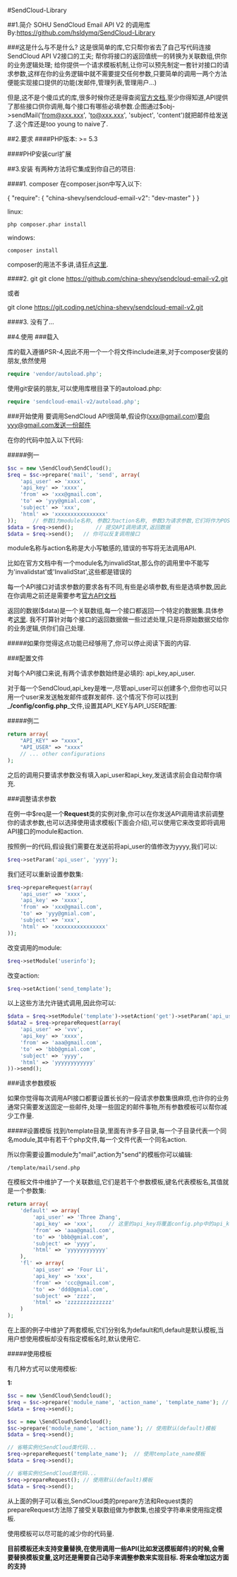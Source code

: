 #SendCloud-Library

##1.简介
SOHU SendCloud Email API V2 的调用库
By:https://github.com/hsldymq/SendCloud-Library

###这是什么与不是什么?
这是很简单的库,它只帮你省去了自己写代码连接SendCloud API V2接口的工夫; 帮你将接口的返回值统一的转换为关联数组,供你的业务逻辑处理; 给你提供一个请求模板机制,让你可以预先制定一套针对接口的请求参数,这样在你的业务逻辑中就不需要提交任何参数,只要简单的调用一两个方法便能实现接口提供的功能(发邮件,管理列表,管理用户...)

但是,这不是个傻瓜式的库,很多时候你还是得查阅[官方文档](http://sendcloud.sohu.com/doc/),至少你得知道,API提供了那些接口供你调用,每个接口有哪些必填参数.企图通过$obj->sendMail('from@xxx.xxx', 'to@xxx.xxx', 'subject', 'content')就把邮件给发送了.这个库还是too young to naive了.

##2.要求
####PHP版本: >= 5.3

####PHP安装curl扩展

##3.安装
有两种方法将它集成到你自己的项目:

####1. composer
在composer.json中写入以下:

{ "require": { "china-shevy/sendcloud-email-v2": "dev-master" } }

linux:
	
	php composer.phar install

windows:

	composer install

composer的用法不多讲,请狂点[这里](http://docs.phpcomposer.com/00-intro.md).

####2. git
git clone https://github.com/china-shevy/sendcloud-email-v2.git

或者

git clone https://git.coding.net/china-shevy/sendcloud-email-v2.git

####3. 没有了...


##4.使用
###载入

库的载入遵循PSR-4,因此不用一个一个将文件include进来,对于composer安装的朋友,依然使用

```php
require 'vendor/autoload.php';
```

使用git安装的朋友,可以使用库根目录下的autoload.php:

```php
require 'sendcloud-email-v2/autoload.php';
```

###开始使用
要调用SendCloud API很简单,假设你(xxx@gmail.com)要向yyy@gmail.com发送一份邮件

在你的代码中加入以下代码:

#####例一
```php
$sc = new \SendCloud\SendCloud();
$req = $sc->prepare('mail', 'send', array(
	'api_user' => 'xxxx',
	'api_key' => 'xxxx',
	'from' => 'xxx@gmail.com',
	'to' => 'yyy@gmial.com',
	'subject' => 'xxx',
	'html' => 'xxxxxxxxxxxxxxxx'
));		// 参数1为module名称, 参数2为action名称, 参数3为请求参数,它们将作为POST数据提交给接口
$data = $req->send();		// 提交API调用请求,返回数据
$data = $req->send();	// 你可以反复调用接口
```

module名称与action名称是大小写敏感的,错误的书写将无法调用API.

比如在官方文档中有一个module名为invalidStat,那么你的调用里中不能写为'invalidstat'或'InvalidStat',这些都是错误的

每一个API接口对请求参数的要求各有不同,有些是必填参数,有些是选填参数,因此在你调用之前还是需要参考[官方API文档](http://sendcloud.sohu.com/doc/email/)

返回的数据($data)是一个关联数组,每一个接口都返回一个特定的数据集.具体参考[这里](http://sendcloud.sohu.com/doc/email/). 我不打算针对每个接口的返回数据做一些过滤处理,只是将原始数据交给你的业务逻辑,供你们自己处理.

#####如果你觉得这点功能已经够用了,你可以停止阅读下面的内容.

###配置文件

对每个API接口来说,有两个请求参数始终是必填的: api\_key,api\_user.

对于每一个SendCloud,api\_key是唯一,尽管api\_user可以创建多个,但你也可以只用一个user来发送触发邮件或群发邮件.  这个情况下你可以找到_**/config/config.php**_文件,设置其API_KEY与API_USER配置:

#####例二
```php
return array(
    "API_KEY" => "xxxx",
    "API_USER" => "xxxx"
    // ... other configurations
);
```

之后的调用只要请求参数没有填入api\_user和api\_key,发送请求前会自动帮你填充.

###调整请求参数

在例一中$req是一个**Request**类的实例对象,你可以在你发送API调用请求前调整你的请求参数,也可以选择使用请求模板(下面会介绍),可以使用它来改变即将调用API接口的module和action.

按照例一的代码,假设我们需要在发送前将api\_user的值修改为yyyy,我们可以:

```php
$req->setParam('api_user', 'yyyy');
```

我们还可以重新设置参数集:

```php
$req->prepareRequest(array(
	'api_user' => 'xxxx',
	'api_key' => 'xxxx',
	'from' => 'xxx@gmail.com',
	'to' => 'yyy@gmial.com',
	'subject' => 'xxx',
	'html' => 'xxxxxxxxxxxxxxxx'
));
```

改变调用的module:

```php
$req->setModule('userinfo');
```

改变action:

```php
$req->setAction('send_template');
```

以上这些方法允许链式调用,因此你可以:

```php
$data = $req->setModule('template')->setAction('get')->setParam('api_user', 'zzz')->send();
$data2 = $req->prepareRequest(array(
	'api_user' => 'vvv',
	'api_key' => 'xxxx',
	'from' => 'aaa@gmail.com',
	'to' => 'bbb@gmial.com',
	'subject' => 'yyyy',
	'html' => 'yyyyyyyyyyyy'
))->send();
```

###请求参数模板

如果你觉得每次调用API接口都要设置长长的一段请求参数集很麻烦,也许你的业务通常只需要发送固定一些邮件,处理一些固定的邮件事物,所有参数模板可以帮你减少工作量.

#####设置模版
找到/template目录,里面有许多子目录,每一个子目录代表一个同名module,其中有若干个php文件,每一个文件代表一个同名action.  

所以你需要设置module为"mail",action为"send"的模板你可以编辑:

	/template/mail/send.php

在模板文件中维护了一个关联数组,它们是若干个参数模板,键名代表模板名,其值就是一个参数集:

```php
return array(
	'default' => array(
		'api_user' => 'Three Zhang',
		'api_key' => 'xxx',		// 这里的api_key将覆盖config.php中的api_key
		'from' => 'aaa@gmail.com',
		'to' => 'bbb@gmial.com',
		'subject' => 'yyyy',
		'html' => 'yyyyyyyyyyyy'
	),
	'fl' => array(
		'api_user' => 'Four Li',
		'api_key' => 'xxx',
		'from' => 'ccc@gmail.com',
		'to' => 'ddd@gmial.com',
		'subject' => 'zzzz',
		'html' => 'zzzzzzzzzzzzzz'
	)
);
```

在上面的例子中维护了两套模板,它们分别名为default和fl,default是默认模板,当用户想使用模板却没有指定模板名时,默认使用它.

#####使用模板

有几种方式可以使用模板:

**1:**

```php
$sc = new \SendCloud\Sendcloud();
$req = $sc->prepare('module_name', 'action_name', 'template_name'); // 使用template_name模板
$data = $req->send();
```

```php
$sc = new \SendCloud\Sendcloud();
$sc->prepare('module_name', 'action_name'); // 使用默认(default)模板
$data = $req->send();
```

```php
// 省略实例化SendCloud类代码...
$req->prepareRequest('template_name');	// 使用template_name模板
$data = $req->send();
```

```php
// 省略实例化SendCloud类代码...
$req->prepareRequest();	// 使用默认(default)模板
$data = $req->send();
```

从上面的例子可以看出,SendCloud类的prepare方法和Request类的prepareRequest方法除了接受关联数组做为参数集,也接受字符串来使用指定模板.

使用模板可以尽可能的减少你的代码量.

**目前模板还未支持变量替换,在使用调用一些API(比如发送模板邮件)的时候,会需要替换模板变量,这时还是需要自己动手来调整参数来实现目标.  将来会增加这方面的支持**

